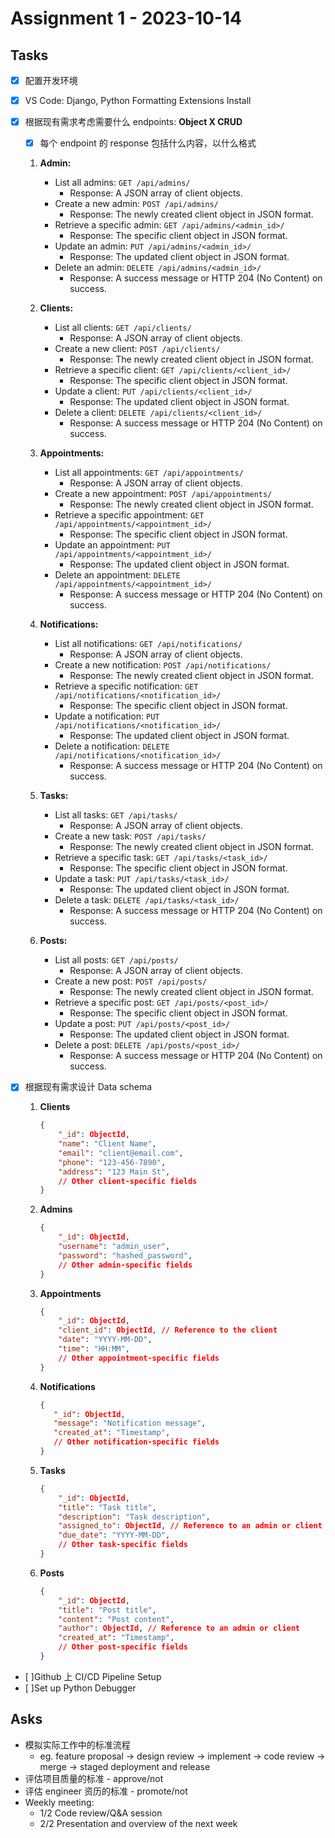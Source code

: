 # Assignment 1 - 2023-10-14

## Tasks

- [x] 配置开发环境
- [x] VS Code: Django, Python Formatting Extensions Install
- [x] 根据现有需求考虑需要什么 endpoints: **Object X CRUD**

  - [x] 每个 endpoint 的 response 包括什么内容，以什么格式

  1. **Admin:**

     - List all admins: `GET /api/admins/`
       - Response: A JSON array of client objects.
     - Create a new admin: `POST /api/admins/`
       - Response: The newly created client object in JSON format.
     - Retrieve a specific admin: `GET /api/admins/<admin_id>/`
       - Response: The specific client object in JSON format.
     - Update an admin: `PUT /api/admins/<admin_id>/`
       - Response: The updated client object in JSON format.
     - Delete an admin: `DELETE /api/admins/<admin_id>/`
       - Response: A success message or HTTP 204 (No Content) on success.

  2. **Clients:**

     - List all clients: `GET /api/clients/`
       - Response: A JSON array of client objects.
     - Create a new client: `POST /api/clients/`
       - Response: The newly created client object in JSON format.
     - Retrieve a specific client: `GET /api/clients/<client_id>/`
       - Response: The specific client object in JSON format.
     - Update a client: `PUT /api/clients/<client_id>/`
       - Response: The updated client object in JSON format.
     - Delete a client: `DELETE /api/clients/<client_id>/`
       - Response: A success message or HTTP 204 (No Content) on success.

  3. **Appointments:**

     - List all appointments: `GET /api/appointments/`
       - Response: A JSON array of client objects.
     - Create a new appointment: `POST /api/appointments/`
       - Response: The newly created client object in JSON format.
     - Retrieve a specific appointment: `GET /api/appointments/<appointment_id>/`
       - Response: The specific client object in JSON format.
     - Update an appointment: `PUT /api/appointments/<appointment_id>/`
       - Response: The updated client object in JSON format.
     - Delete an appointment: `DELETE /api/appointments/<appointment_id>/`
       - Response: A success message or HTTP 204 (No Content) on success.

  4. **Notifications:**

     - List all notifications: `GET /api/notifications/`
       - Response: A JSON array of client objects.
     - Create a new notification: `POST /api/notifications/`
       - Response: The newly created client object in JSON format.
     - Retrieve a specific notification: `GET /api/notifications/<notification_id>/`
       - Response: The specific client object in JSON format.
     - Update a notification: `PUT /api/notifications/<notification_id>/`
       - Response: The updated client object in JSON format.
     - Delete a notification: `DELETE /api/notifications/<notification_id>/`
       - Response: A success message or HTTP 204 (No Content) on success.

  5. **Tasks:**

     - List all tasks: `GET /api/tasks/`
       - Response: A JSON array of client objects.
     - Create a new task: `POST /api/tasks/`
       - Response: The newly created client object in JSON format.
     - Retrieve a specific task: `GET /api/tasks/<task_id>/`
       - Response: The specific client object in JSON format.
     - Update a task: `PUT /api/tasks/<task_id>/`
       - Response: The updated client object in JSON format.
     - Delete a task: `DELETE /api/tasks/<task_id>/`
       - Response: A success message or HTTP 204 (No Content) on success.

  6. **Posts:**

     - List all posts: `GET /api/posts/`
       - Response: A JSON array of client objects.
     - Create a new post: `POST /api/posts/`
       - Response: The newly created client object in JSON format.
     - Retrieve a specific post: `GET /api/posts/<post_id>/`
       - Response: The specific client object in JSON format.
     - Update a post: `PUT /api/posts/<post_id>/`
       - Response: The updated client object in JSON format.
     - Delete a post: `DELETE /api/posts/<post_id>/`
       - Response: A success message or HTTP 204 (No Content) on success.

- [x] 根据现有需求设计 Data schema

  1. **Clients**

     ```json
     {
         "_id": ObjectId,
         "name": "Client Name",
         "email": "client@email.com",
         "phone": "123-456-7890",
         "address": "123 Main St",
         // Other client-specific fields
     }
     ```

  2. **Admins**

     ```json
     {
         "_id": ObjectId,
         "username": "admin_user",
         "password": "hashed_password",
         // Other admin-specific fields
     }
     ```

  3. **Appointments**

     ```json
     {
         "_id": ObjectId,
         "client_id": ObjectId, // Reference to the client
         "date": "YYYY-MM-DD",
         "time": "HH:MM",
         // Other appointment-specific fields
     }
     ```

  4. **Notifications**

     ```json
     {
        "_id": ObjectId,
        "message": "Notification message",
        "created_at": "Timestamp",
        // Other notification-specific fields
     }
     ```

  5. **Tasks**

     ```json
     {
         "_id": ObjectId,
         "title": "Task title",
         "description": "Task description",
         "assigned_to": ObjectId, // Reference to an admin or client
         "due_date": "YYYY-MM-DD",
         // Other task-specific fields
     }
     ```

  6. **Posts**
     ```json
     {
         "_id": ObjectId,
         "title": "Post title",
         "content": "Post content",
         "author": ObjectId, // Reference to an admin or client
         "created_at": "Timestamp",
         // Other post-specific fields
     }
     ```

- [ ]Github 上 CI/CD Pipeline Setup
- [ ]Set up Python Debugger

## Asks

- 模拟实际工作中的标准流程
  - eg. feature proposal -> design review -> implement -> code review -> merge -> staged deployment and release
- 评估项目质量的标准 - approve/not
- 评估 engineer 资历的标准 - promote/not
- Weekly meeting:
  - 1/2 Code review/Q&A session
  - 2/2 Presentation and overview of the next week
